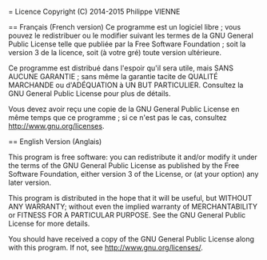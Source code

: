 = Licence
Copyright (C) 2014-2015 Philippe VIENNE

== Français (French version)
Ce programme est un logiciel libre ; vous pouvez le redistribuer ou le modifier
suivant les termes de la GNU General Public License telle que publiée par la
Free Software Foundation ; soit la version 3 de la licence, soit (à votre gré)
toute version ultérieure.

Ce programme est distribué dans l'espoir qu'il sera utile, mais SANS AUCUNE
GARANTIE ; sans même la garantie tacite de QUALITÉ MARCHANDE ou d'ADÉQUATION
à UN BUT PARTICULIER. Consultez la GNU General Public License pour plus de
détails.

Vous devez avoir reçu une copie de la GNU General Public License en même temps
que ce programme ;
si ce n'est pas le cas, consultez <http://www.gnu.org/licenses>.

== English Version (Anglais)

This program is free software: you can redistribute it and/or modify
it under the terms of the GNU General Public License as published by
the Free Software Foundation, either version 3 of the License, or
(at your option) any later version.

This program is distributed in the hope that it will be useful,
but WITHOUT ANY WARRANTY; without even the implied warranty of
MERCHANTABILITY or FITNESS FOR A PARTICULAR PURPOSE.  See the
GNU General Public License for more details.

You should have received a copy of the GNU General Public License
along with this program.  If not, see <http://www.gnu.org/licenses/>.
